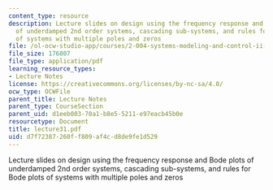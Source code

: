 ```yaml
---
content_type: resource
description: Lecture slides on design using the frequency response and Bode plots
  of underdamped 2nd order systems, cascading sub-systems, and rules for Bode plots
  of systems with multiple poles and zeros
file: /ol-ocw-studio-app/courses/2-004-systems-modeling-and-control-ii-fall-2007/d7f72387260ff809af4cd8de9fe1d529_lecture31.pdf
file_size: 176807
file_type: application/pdf
learning_resource_types:
- Lecture Notes
license: https://creativecommons.org/licenses/by-nc-sa/4.0/
ocw_type: OCWFile
parent_title: Lecture Notes
parent_type: CourseSection
parent_uid: d1eeb003-70a1-b8e5-5211-e97eacb45b0e
resourcetype: Document
title: lecture31.pdf
uid: d7f72387-260f-f809-af4c-d8de9fe1d529
---
```

Lecture slides on design using the frequency response and Bode plots of underdamped 2nd order systems, cascading sub-systems, and rules for Bode plots of systems with multiple poles and zeros